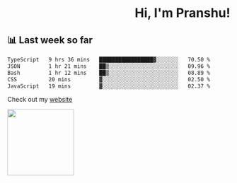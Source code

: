 <div align="right" >
   
   <H1>Hi, I'm Pranshu!</H1>

</div>

## 📊 Last week so far
<!--START_SECTION:waka-->

```txt
TypeScript   9 hrs 36 mins   █████████████████▓░░░░░░░   70.50 %
JSON         1 hr 21 mins    ██▒░░░░░░░░░░░░░░░░░░░░░░   09.96 %
Bash         1 hr 12 mins    ██▒░░░░░░░░░░░░░░░░░░░░░░   08.89 %
CSS          20 mins         ▓░░░░░░░░░░░░░░░░░░░░░░░░   02.50 %
JavaScript   19 mins         ▓░░░░░░░░░░░░░░░░░░░░░░░░   02.37 %
```

<!--END_SECTION:waka-->

Check out my [website](https://pranshu05.vercel.app)

<img align="left" width="150" src="https://user-images.githubusercontent.com/70943732/209951571-93b7afe5-f523-4683-b725-5d94b287e94e.png">

